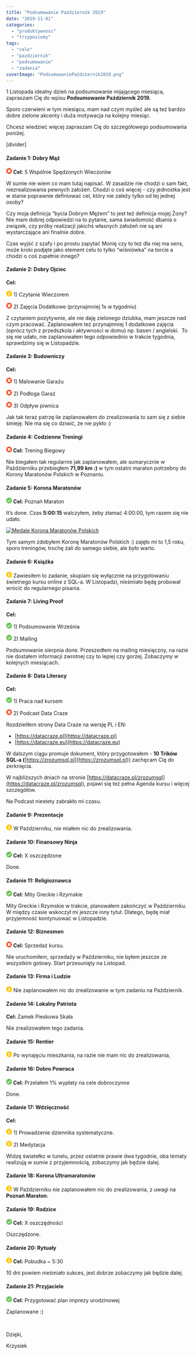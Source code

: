 ```yaml
---
title: "Podsumowanie Październik 2019"
date: "2019-11-01"
categories: 
  - "produktywnosc"
  - "trzypoziomy"
tags: 
  - "cele"
  - "pazdziernik"
  - "podsumowanie"
  - "zadania"
coverImage: "PodsumowaniePaździernik2019.png"
---
```


1 Listopada idealny dzień na podsumowanie mijającego miesiąca, zapraszam Cię do wpisu **Podsumowanie Październik 2019.** 

Sporo czerwieni w tym miesiącu, mam nad czym myśleć ale są też bardzo dobre zielone akcenty i duża motywacja na kolejny miesiąc. 

Chcesz wiedzieć więcej zapraszam Cię do szczegółowego podsumowania poniżej. 

\[divider\]

#### **Zadanie 1: Dobry Mąż**

 **[![Red Cross - Not Done](images/cancel.png)](https://blog.krzysztofbury.pl/wp-content/uploads/2018/12/cancel.png) Cel:** 5 Wspólnie Spędzonych Wieczorów

W sumie nie wiem co mam tutaj napisać. W zasadzie nie chodzi o sam fakt, niezrealizowania pewnych założeń. Chodzi o coś więcej - czy jednostka jest w stanie poprawnie definiować cel, który nie zależy tylko od tej jednej osoby? 

Czy moja definicja “bycia Dobrym Mężem” to jest też definicja mojej Żony? Nie mam dobrej odpowiedzi na to pytanie, sama świadomość dbania o związek, czy próby realizacji jakichś własnych założeń nie są ani wystarczające ani finalnie dobre. 

Czas wyjść z szafy i po prostu zapytać Monię czy to też dla niej ma sens, może kroki podjęte jako element celu to tylko “wiśniówka” na torcie a chodzi o coś zupełnie innego?

#### **Zadanie 2: Dobry Ojciec**

**Cel:** 

 **[![Yellow Information Sign](images/information-1.png)](https://blog.krzysztofbury.pl/wp-content/uploads/2018/12/information-1.png)** 1) Czytanie Wieczorem

 **[![Red Cross - Not Done](images/cancel.png)](https://blog.krzysztofbury.pl/wp-content/uploads/2018/12/cancel.png)** 2) Zajęcia Dodatkowe (przynajmniej 1x w tygodniu)

Z czytaniem pozytywnie, ale nie daję zielonego dziubka, mam jeszcze nad czym pracować. Zaplanowałem też przynajmniej 1 dodatkowe zajęcia (oprócz tych z przedszkola i aktywności w domu) np. basen / angielski.  To się nie udało, nie zaplanowałem tego odpowiednio w trakcie tygodnia, sprawdzimy się w Listopadzie. 

#### **Zadanie 3: Budowniczy**

**Cel:** 

 **[![Red Cross - Not Done](images/cancel.png)](https://blog.krzysztofbury.pl/wp-content/uploads/2018/12/cancel.png)** 1) Malowanie Garażu

 **[![Red Cross - Not Done](images/cancel.png)](https://blog.krzysztofbury.pl/wp-content/uploads/2018/12/cancel.png)** 2) Podłoga Garaż

 **[![Red Cross - Not Done](images/cancel.png)](https://blog.krzysztofbury.pl/wp-content/uploads/2018/12/cancel.png)** 3) Odpływ piwnica

Jak tak teraz patrzę ile zaplanowałem do zrealizowania to sam się z siebie śmieję. Nie ma się co dziwić, że nie pykło :) 

#### **Zadanie 4: Codzienne Treningi**

 **[![Red Cross - Not Done](images/cancel.png)](https://blog.krzysztofbury.pl/wp-content/uploads/2018/12/cancel.png) Cel:** Trening Biegowy 

Nie biegałem tak regularnie jak zaplanowałem, ale sumarycznie w Październiku przebiegłem **71,99 km :)** w tym ostatni maraton potrzebny do Korony Maratonów Polskich w Poznaniu.

#### **Zadanie 5: Korona Maratonów**

 **[![Green Checkbox - Done](images/checked.png)](https://blog.krzysztofbury.pl/wp-content/uploads/2018/12/checked.png) Cel:** Poznań Maraton

It’s done. Czas **5:00:15** walczyłem, żeby złamać 4:00:00, tym razem się nie udało.

[![Medale Korona Maratonów Polskich](images/KoronaMaratonówPolskich.jpg)](https://blog.krzysztofbury.pl/wp-content/uploads/2019/11/KoronaMaratonówPolskich.jpg)

Tym samym zdobyłem Koronę Maratonów Polskich :) zajęło mi to 1,5 roku, sporo treningów, trochę żali do samego siebie, ale było warto. 

#### **Zadanie 6: Książka**

 **[![Yellow Information Sign](images/information-1.png)](https://blog.krzysztofbury.pl/wp-content/uploads/2018/12/information-1.png)** Zawiesiłem to zadanie, skupiam się wyłącznie na przygotowaniu świetnego kursu online z SQL-a. W Listopadzi, nieśmiało będę probował wrócić do regularnego pisania.

#### **Zadanie 7: Living Proof**

**Cel:**

 **[![Green Checkbox - Done](images/checked.png)](https://blog.krzysztofbury.pl/wp-content/uploads/2018/12/checked.png)** 1) Podsumowanie Września

 **[![Green Checkbox - Done](images/checked.png)](https://blog.krzysztofbury.pl/wp-content/uploads/2018/12/checked.png)** 2) Mailing

Podsumowanie sierpnia done. Przeszedłem na mailing miesięczny, na razie nie dostałem informacji zwrotnej czy to lepiej czy gorzej. Zobaczymy w kolejnych miesiącach. 

#### **Zadanie 8: Data Literacy**

**Cel:** 

 **[![Green Checkbox - Done](images/checked.png)](https://blog.krzysztofbury.pl/wp-content/uploads/2018/12/checked.png)** 1) Praca nad kursem

 **[![Red Cross - Not Done](images/cancel.png)](https://blog.krzysztofbury.pl/wp-content/uploads/2018/12/cancel.png)** 2) Podcast Data Craze

Rozdzieliłem strony Data Craze na wersję PL i EN:

- [https://datacraze.pl](https://datacraze.pl)
- [https://datacraze.eu](https://datacraze.eu)

W dalszym ciągu promuje dokument, który przygotowałem - **10 Trików SQL-a (**[https://zrozumsql.pl](https://zrozumsql.pl)) zachęcam Cię do zerknięcia.

W najbliższych dniach na stronie [https://datacraze.pl/zrozumsql](https://datacraze.pl/zrozumsql), pojawi się też pełna Agenda kursu i więcej szczegółów.

Na Podcast niestety zabrakło mi czasu.

#### **Zadanie 9: Prezentacje**

 **[![Yellow Information Sign](images/information-1.png)](https://blog.krzysztofbury.pl/wp-content/uploads/2018/12/information-1.png)** W Październiku, nie miałem nic do zrealizowania.

#### **Zadanie 10: Finansowy Ninja**

 **[![Green Checkbox - Done](images/checked.png)](https://blog.krzysztofbury.pl/wp-content/uploads/2018/12/checked.png) Cel:** X oszczędzone

Done.

#### **Zadanie 11: Religioznawca**

 **[![Green Checkbox - Done](images/checked.png)](https://blog.krzysztofbury.pl/wp-content/uploads/2018/12/checked.png) Cel:** Mity Greckie i Rzymskie

Mity Greckie i Rzymskie w trakcie, planowałem zakończyć w Październiku. W między czasie wskoczył mi jeszcze inny tytuł. Dlatego, będę miał przyjemność kontynuować w Listopadzie.

#### **Zadanie 12: Biznesmen**

 **[![Red Cross - Not Done](images/cancel.png)](https://blog.krzysztofbury.pl/wp-content/uploads/2018/12/cancel.png) Cel:** Sprzedaż kursu.

Nie uruchomiłem, sprzedaży w Październiku, nie byłem jeszcze ze wszystkim gotowy. Start przesunięty na Listopad.

#### **Zadanie 13: Firma i Ludzie**

 **[![Yellow Information Sign](images/information-1.png)](https://blog.krzysztofbury.pl/wp-content/uploads/2018/12/information-1.png)** Nie zaplanowałem nic do zrealizowanie w tym zadaniu na Październik.

#### **Zadanie 14: Lokalny Patriota**

**Cel:** Zamek Pieskowa Skała

Nie zrealizowałem tego zadania.

#### **Zadanie 15: Rentier**

 **[![Yellow Information Sign](images/information-1.png)](https://blog.krzysztofbury.pl/wp-content/uploads/2018/12/information-1.png)** Po wynajęciu mieszkania, na razie nie mam nic do zrealizowania,

#### **Zadanie 16: Dobro Powraca**

 **[![Green Checkbox - Done](images/checked.png)](https://blog.krzysztofbury.pl/wp-content/uploads/2018/12/checked.png) Cel:** Przelałem 1% wypłaty na cele dobroczynne

Done.

#### **Zadanie 17: Wdzięczność**

**Cel:** 

 **[![Yellow Information Sign](images/information-1.png)](https://blog.krzysztofbury.pl/wp-content/uploads/2018/12/information-1.png)** 1) Prowadzenie dziennika systematyczne. 

 **[![Yellow Information Sign](images/information-1.png)](https://blog.krzysztofbury.pl/wp-content/uploads/2018/12/information-1.png)** 2) Medytacja

Widzę światełko w tunelu, przez ostatnie prawie dwa tygodnie, oba tematy realizują w sumie z przyjemnością, zobaczymy jak będzie dalej.

#### **Zadanie 18: Korona Ultramaratonów**

 **[![Yellow Information Sign](images/information-1.png)](https://blog.krzysztofbury.pl/wp-content/uploads/2018/12/information-1.png)** W Październiku nie zaplanowałem nic do zrealizowania, z uwagi na **Poznań Maraton.**

#### **Zadanie 19: Rodzice**

 **[![Green Checkbox - Done](images/checked.png)](https://blog.krzysztofbury.pl/wp-content/uploads/2018/12/checked.png) Cel:** X oszczędności

Oszczędzone.

#### **Zadanie 20: Rytuały**

 **[![Yellow Information Sign](images/information-1.png)](https://blog.krzysztofbury.pl/wp-content/uploads/2018/12/information-1.png) Cel:** Pobudka ~ 5:30

10 dni powiem nieśmiało sukces, jest dobrze zobaczymy jak będzie dalej.

#### **Zadanie 21: Przyjaciele**

 **[![Green Checkbox - Done](images/checked.png)](https://blog.krzysztofbury.pl/wp-content/uploads/2018/12/checked.png) Cel:** Przygotować plan imprezy urodzinowej

Zaplanowane :) 

 

Dzięki,

Krzysiek
